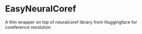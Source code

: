 # EasyNeuralCoref
A thin wrapper on top of neuralcoref library from Huggingface for coreference resolution
